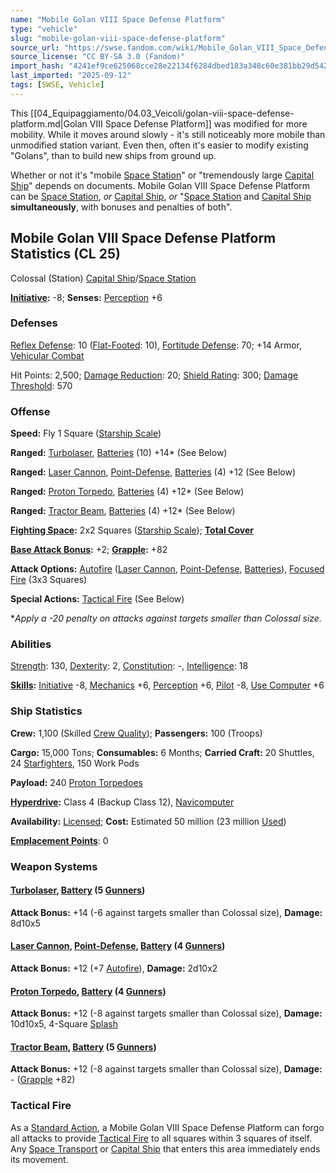 ```yaml
---
name: "Mobile Golan VIII Space Defense Platform"
type: "vehicle"
slug: "mobile-golan-viii-space-defense-platform"
source_url: "https://swse.fandom.com/wiki/Mobile_Golan_VIII_Space_Defense_Platform"
source_license: "CC BY-SA 3.0 (Fandom)"
import_hash: "4241ef9ce625068cce28e22134f6284dbed183a348c60e381bb29d542df21af1"
last_imported: "2025-09-12"
tags: [SWSE, Vehicle]
---
```

This [[04_Equipaggiamento/04.03_Veicoli/golan-viii-space-defense-platform.md|Golan VIII Space Defense Platform]] was modified for more mobility. While it moves around slowly - it's still noticeably more mobile than unmodified station variant. Even then, often it's easier to modify existing "Golans", than to build new ships from ground up.

Whether or not it's "mobile [Space Station](https://swse.fandom.com/wiki/Space_Station)" or "tremendously large [Capital Ship](https://swse.fandom.com/wiki/Capital_Ship)" depends on documents. Mobile Golan VIII Space Defense Platform can be [Space Station](https://swse.fandom.com/wiki/Space_Station), *or* [Capital Ship](https://swse.fandom.com/wiki/Capital_Ship), *or* "[Space Station](https://swse.fandom.com/wiki/Space_Station) and [Capital Ship](https://swse.fandom.com/wiki/Capital_Ship) **simultaneously**, with bonuses and penalties of both".

## Mobile Golan VIII Space Defense Platform Statistics (CL 25)
Colossal (Station) [Capital Ship](https://swse.fandom.com/wiki/Capital_Ship)/[Space Station](https://swse.fandom.com/wiki/Space_Station)

**[Initiative](https://swse.fandom.com/wiki/Initiative):** -8; **Senses:** [Perception](https://swse.fandom.com/wiki/Perception) +6
### Defenses
[Reflex Defense](https://swse.fandom.com/wiki/Reflex_Defense_(Vehicles)): 10 ([Flat-Footed](https://swse.fandom.com/wiki/Flat-Footed): 10), [Fortitude Defense](https://swse.fandom.com/wiki/Fortitude_Defense_(Vehicles)): 70; +14 Armor, [Vehicular Combat](https://swse.fandom.com/wiki/Vehicular_Combat)

Hit Points: 2,500; [Damage Reduction](https://swse.fandom.com/wiki/Damage_Reduction): 20; [Shield Rating](https://swse.fandom.com/wiki/Shield_Rating): 300; [Damage Threshold](https://swse.fandom.com/wiki/Damage_Threshold_(Vehicles)): 570

### Offense
**Speed:** Fly 1 Square ([Starship Scale](https://swse.fandom.com/wiki/Starship_Scale))

**Ranged:** [Turbolaser](https://swse.fandom.com/wiki/Turbolaser), [Batteries](https://swse.fandom.com/wiki/Weapon_Batteries) (10) +14* (See Below)

**Ranged:** [Laser Cannon](https://swse.fandom.com/wiki/Laser_Cannon), [Point-Defense](https://swse.fandom.com/wiki/Point-Defense), [Batteries](https://swse.fandom.com/wiki/Weapon_Batteries) (4) +12 (See Below)

**Ranged:** [Proton Torpedo](https://swse.fandom.com/wiki/Proton_Torpedo), [Batteries](https://swse.fandom.com/wiki/Batteries) (4) +12* (See Below)

**Ranged:** [Tractor Beam](https://swse.fandom.com/wiki/Tractor_Beam), [Batteries](https://swse.fandom.com/wiki/Batteries) (4) +12* (See Below)

**[Fighting Space](https://swse.fandom.com/wiki/Fighting_Space):** 2x2 Squares ([Starship Scale](https://swse.fandom.com/wiki/Starship_Scale)); **[Total Cover](https://swse.fandom.com/wiki/Total_Cover)**

**[Base Attack Bonus](https://swse.fandom.com/wiki/Base_Attack_Bonus):** +2; **[Grapple](https://swse.fandom.com/wiki/Grapple):** +82

**Attack Options:** [Autofire](https://swse.fandom.com/wiki/Autofire_(Vehicle_Combat)) ([Laser Cannon](https://swse.fandom.com/wiki/Laser_Cannon), [Point-Defense](https://swse.fandom.com/wiki/Point-Defense), [Batteries](https://swse.fandom.com/wiki/Weapon_Batteries)), [Focused Fire](https://swse.fandom.com/wiki/Focused_Fire) (3x3 Squares)

**Special Actions:** [Tactical Fire](https://swse.fandom.com/wiki/Tactical_Fire) (See Below)

**Apply a -20 penalty on attacks against targets smaller than Colossal size.*
### Abilities
[Strength](https://swse.fandom.com/wiki/Strength): 130, [Dexterity](https://swse.fandom.com/wiki/Dexterity): 2, [Constitution](https://swse.fandom.com/wiki/Constitution): -, [Intelligence](https://swse.fandom.com/wiki/Intelligence): 18

**[Skills](https://swse.fandom.com/wiki/Skills):** [Initiative](https://swse.fandom.com/wiki/Initiative) -8, [Mechanics](https://swse.fandom.com/wiki/Mechanics) +6, [Perception](https://swse.fandom.com/wiki/Perception) +6, [Pilot](https://swse.fandom.com/wiki/Pilot) -8, [Use Computer](https://swse.fandom.com/wiki/Use_Computer) +6
### Ship Statistics
**Crew:** 1,100 (Skilled [Crew Quality](https://swse.fandom.com/wiki/Crew_Quality)); **Passengers:** 100 (Troops)

**Cargo:** 15,000 Tons; **Consumables:** 6 Months; **Carried Craft:** 20 Shuttles, 24 [Starfighters](https://swse.fandom.com/wiki/Starfighters), 150 Work Pods

**Payload:** 240 [Proton Torpedoes](https://swse.fandom.com/wiki/Proton_Torpedoes)

**[Hyperdrive](https://swse.fandom.com/wiki/Hyperdrive):** Class 4 (Backup Class 12), [Navicomputer](https://swse.fandom.com/wiki/Navicomputer)

**Availability:** [Licensed](https://swse.fandom.com/wiki/Licensed); **Cost:** Estimated 50 million (23 million [Used](https://swse.fandom.com/wiki/Used))

**[Emplacement Points](https://swse.fandom.com/wiki/Emplacement_Points)**: 0
### Weapon Systems
#### **[Turbolaser](https://swse.fandom.com/wiki/Turbolaser), [Battery](https://swse.fandom.com/wiki/Weapon_Batteries) (5 [Gunners](https://swse.fandom.com/wiki/Gunners))**
**Attack Bonus:** +14 (-6 against targets smaller than Colossal size), **Damage:** 8d10x5
#### **[Laser Cannon](https://swse.fandom.com/wiki/Laser_Cannon), [Point-Defense](https://swse.fandom.com/wiki/Point-Defense), [Battery](https://swse.fandom.com/wiki/Weapon_Batteries) (4 [Gunners](https://swse.fandom.com/wiki/Gunners))**
**Attack Bonus:** +12 (+7 [Autofire](https://swse.fandom.com/wiki/Autofire_(Vehicle_Combat))), **Damage:** 2d10x2
#### **[Proton Torpedo](https://swse.fandom.com/wiki/Proton_Torpedo), [Battery](https://swse.fandom.com/wiki/Weapon_Batteries) (4 [Gunners](https://swse.fandom.com/wiki/Gunners))**
**Attack Bonus:** +12 (-8 against targets smaller than Colossal size), **Damage:** 10d10x5, 4-Square [Splash](https://swse.fandom.com/wiki/Splash)
#### **[Tractor Beam](https://swse.fandom.com/wiki/Tractor_Beam), [Battery](https://swse.fandom.com/wiki/Battery)** **(5 [Gunners](https://swse.fandom.com/wiki/Gunners))**
**Attack Bonus:** +12 (-8 against targets smaller than Colossal size), **Damage:** - ([Grapple](https://swse.fandom.com/wiki/Grapple) +82)
### Tactical Fire
As a [Standard Action](https://swse.fandom.com/wiki/Standard_Action), a Mobile Golan VIII Space Defense Platform can forgo all attacks to provide [Tactical Fire](https://swse.fandom.com/wiki/Tactical_Fire) to all squares within 3 squares of itself. Any [Space Transport](https://swse.fandom.com/wiki/Space_Transport) or [Capital Ship](https://swse.fandom.com/wiki/Capital_Ship) that enters this area immediately ends its movement.